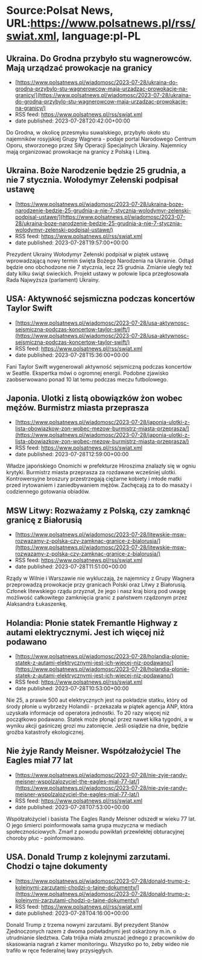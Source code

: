 # Source:Polsat News, URL:https://www.polsatnews.pl/rss/swiat.xml, language:pl-PL

## Ukraina. Do Grodna przybyło stu wagnerowców. Mają urządzać prowokacje na granicy
 - [https://www.polsatnews.pl/wiadomosc/2023-07-28/ukraina-do-grodna-przybylo-stu-wagnerowcow-maja-urzadzac-prowokacje-na-granicy/](https://www.polsatnews.pl/wiadomosc/2023-07-28/ukraina-do-grodna-przybylo-stu-wagnerowcow-maja-urzadzac-prowokacje-na-granicy/)
 - RSS feed: https://www.polsatnews.pl/rss/swiat.xml
 - date published: 2023-07-28T20:42:00+00:00

Do Grodna, w okolicę przesmyku suwalskiego, przybyło około stu najemników rosyjskiej Grupy Wagnera - podaje portal Narodowego Centrum Oporu, stworzonego przez Siły Operacji Specjalnych Ukrainy. Najemnicy mają organizować prowokacje na granicy z Polską i Litwą.

## Ukraina. Boże Narodzenie będzie 25 grudnia, a nie 7 stycznia. Wołodymyr Zełenski podpisał ustawę
 - [https://www.polsatnews.pl/wiadomosc/2023-07-28/ukraina-boze-narodzenie-bedzie-25-grudnia-a-nie-7-stycznia-wolodymyr-zelenski-podpisal-ustawe/](https://www.polsatnews.pl/wiadomosc/2023-07-28/ukraina-boze-narodzenie-bedzie-25-grudnia-a-nie-7-stycznia-wolodymyr-zelenski-podpisal-ustawe/)
 - RSS feed: https://www.polsatnews.pl/rss/swiat.xml
 - date published: 2023-07-28T19:57:00+00:00

Prezydent Ukrainy Wołodymyr Zełenski podpisał w piątek ustawę wprowadzającą nowy termin święta Bożego Narodzenia na Ukrainie. Odtąd będzie ono obchodzone nie 7 stycznia, lecz 25 grudnia. Zmianie uległy też daty kilku świąt świeckich. Projekt ustawy w połowie lipca przegłosowała Rada Najwyższa (parlament) Ukrainy.

## USA: Aktywność sejsmiczna podczas koncertów Taylor Swift
 - [https://www.polsatnews.pl/wiadomosc/2023-07-28/usa-aktywnosc-sejsmiczna-podczas-koncertow-taylor-swift/](https://www.polsatnews.pl/wiadomosc/2023-07-28/usa-aktywnosc-sejsmiczna-podczas-koncertow-taylor-swift/)
 - RSS feed: https://www.polsatnews.pl/rss/swiat.xml
 - date published: 2023-07-28T15:36:00+00:00

Fani Taylor Swift wygenerowali aktywność sejsmiczną podczas koncertów w Seattle. Ekspertka mówi o ogromnej energii. Podobne zjawisko zaobserwowano ponad 10 lat temu podczas meczu futbolowego.

## Japonia. Ulotki z listą obowiązków żon wobec mężów. Burmistrz miasta przeprasza
 - [https://www.polsatnews.pl/wiadomosc/2023-07-28/japonia-ulotki-z-lista-obowiazkow-zon-wobec-mezow-burmistrz-miasta-przeprasza/](https://www.polsatnews.pl/wiadomosc/2023-07-28/japonia-ulotki-z-lista-obowiazkow-zon-wobec-mezow-burmistrz-miasta-przeprasza/)
 - RSS feed: https://www.polsatnews.pl/rss/swiat.xml
 - date published: 2023-07-28T12:59:00+00:00

Władze japońskiego Onomichi w prefekturze Hiroszima znalazły się w ogniu krytyki. Burmistrz miasta przeprasza za rozdawane wcześniej ulotki. Kontrowersyjne broszury przestrzegają ciężarne kobiety i młode matki przed irytowaniem i zaniedbywaniem mężów. Zachęcają za to do masaży i codziennego gotowania obiadów.

## MSW Litwy: Rozważamy z Polską, czy zamknąć granicę z Białorusią
 - [https://www.polsatnews.pl/wiadomosc/2023-07-28/litewskie-msw-rozwazamy-z-polska-czy-zamknac-granice-z-bialorusia/](https://www.polsatnews.pl/wiadomosc/2023-07-28/litewskie-msw-rozwazamy-z-polska-czy-zamknac-granice-z-bialorusia/)
 - RSS feed: https://www.polsatnews.pl/rss/swiat.xml
 - date published: 2023-07-28T11:51:00+00:00

Rządy w Wilnie i Warszawie nie wykluczają, że najemnicy z Grupy Wagnera przeprowadzą prowokacje przy granicach Polski oraz Litwy z Białorusią. Członek litewskiego rządu przyznał, że jego i nasz kraj biorą pod uwagę możliwość całkowitego zamknięcia granic z państwem rządzonym przez Alaksandra Łukaszenkę.

## Holandia: Płonie statek Fremantle Highway z autami elektrycznymi. Jest ich więcej niż podawano
 - [https://www.polsatnews.pl/wiadomosc/2023-07-28/holandia-plonie-statek-z-autami-elektrycznymi-jest-ich-wiecej-niz-podawano/](https://www.polsatnews.pl/wiadomosc/2023-07-28/holandia-plonie-statek-z-autami-elektrycznymi-jest-ich-wiecej-niz-podawano/)
 - RSS feed: https://www.polsatnews.pl/rss/swiat.xml
 - date published: 2023-07-28T10:53:00+00:00

Nie 25, a prawie 500 aut elektrycznych jest na pokładzie statku, który od środy płonie u wybrzeży Holandii - przekazała w piątek agencja ANP, która uzyskała informacje od operatora jednostki. To 20 razy więcej niż początkowo podawano. Statek może płonąć przez nawet kilka tygodni, a w wyniku akcji gaśniczej grozi mu zatonięcie. Jeśli osiądzie na dnie, będzie groźba katastrofy ekologicznej.

## Nie żyje Randy Meisner. Współzałożyciel The Eagles miał 77 lat
 - [https://www.polsatnews.pl/wiadomosc/2023-07-28/nie-zyje-randy-meisner-wspolzalozyciel-the-eagles-mial-77-lat/](https://www.polsatnews.pl/wiadomosc/2023-07-28/nie-zyje-randy-meisner-wspolzalozyciel-the-eagles-mial-77-lat/)
 - RSS feed: https://www.polsatnews.pl/rss/swiat.xml
 - date published: 2023-07-28T07:53:00+00:00

Współzałożyciel i basista The Eagles Randy Meisner odszedł w wieku 77 lat. O jego śmierci poinformowała sama grupa muzyczna w mediach społecznościowych. Zmarł z powodu powikłań przewlekłej obturacyjnej choroby płuc - poinformowano.

## USA. Donald Trump z kolejnymi zarzutami. Chodzi o tajne dokumenty
 - [https://www.polsatnews.pl/wiadomosc/2023-07-28/donald-trump-z-kolejnymi-zarzutami-chodzi-o-tajne-dokumenty/](https://www.polsatnews.pl/wiadomosc/2023-07-28/donald-trump-z-kolejnymi-zarzutami-chodzi-o-tajne-dokumenty/)
 - RSS feed: https://www.polsatnews.pl/rss/swiat.xml
 - date published: 2023-07-28T04:16:00+00:00

Donald Trump z trzema nowymi zarzutami. Był prezydent Stanów Zjednoczonych razem z dwoma podwładnymi jest oskarżony m.in. o utrudnianie śledztwa. Cała trójka miała zmuszać jednego z pracowników do skasowania nagrań z kamer monitoringu. Wszystko po to, żeby wideo nie trafiło w ręce federalnej ławy przysięgłych.

